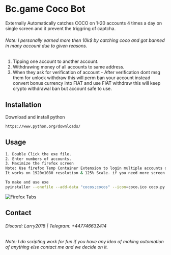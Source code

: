 # Bc.game Coco Bot

Externally Automatically catches COCO on 1-20 accounts 4 times a day on single screen and it prevent the triggring of captcha.

###### Note: I personally earned more then 10k$ by catching coco and got banned in many account due to given reasons. 
1. Tipping one account to another account. 
2. Withdrawing money of all accounts to same address.
3. When they ask for verification of account - After verification dont msg them for unlock withdraw this will perm ban your account instead convert bonus currency into FIAT and use FIAT withdraw this will keep crypto withdrawal ban but account safe to use.

## Installation

Download and install python

```bash
https://www.python.org/downloads/
```

## Usage

```bash
1. Double Click the exe file.
2. Enter numbers of accounts.
3. Maximize the firefox screen
Note: Use firefox Temp Container Extension to login multiple accounts on each tabs, 
It works on 1920x1080 resolution & 125% Scale. if you need more screen resolution feel free to contact
```

```bash
To make and use exe
pyinstaller --onefile --add-data "cocos;cocos" --icon=coco.ico coco.py
```

![Firefox Tabs](archive/screenshots/firefox_tabs.png)

## Contact

###### Discord: Larry2018 | Telegram: +447746632414
###### Note: I do scripting work for fun if you have any idea of making automation of anything else contact me and we decide on it.
